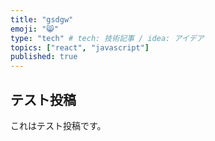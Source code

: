 ```yaml
---
title: "gsdgw"
emoji: "😸"
type: "tech" # tech: 技術記事 / idea: アイデア
topics: ["react", "javascript"]
published: true
---
```

## テスト投稿
これはテスト投稿です。
